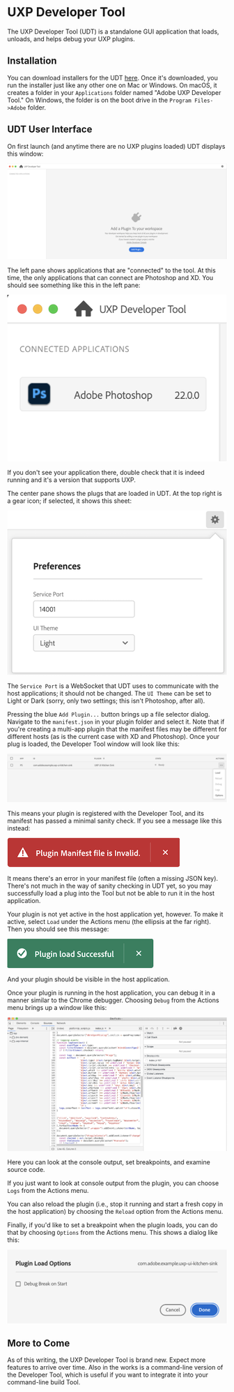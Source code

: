 # UXP Developer Tool

The UXP Developer Tool (UDT) is a standalone GUI application that loads, unloads, and helps debug your UXP plugins.

## Installation
You can download installers for the UDT [here](/tbd.md). Once it's downloaded, you run the installer just like any other one on Mac or Windows. On macOS, it creates a folder in your `Applications` folder named "Adobe UXP Developer Tool." On Windows, the folder is on the boot drive in the `Program Files->Adobe` folder.

## UDT User Interface
On first launch (and anytime there are no UXP plugins loaded) UDT displays this window:

![UDT main screen](./images/udt-main-screen.png)

The left pane shows applications that are "connected" to the tool. At this time, the only applications that can connect are Photoshop and XD. You should see something like this in the left pane:

![UDT connected applications](./images/udt-connected-applications.png)

If you don't see your application there, double check that it is indeed running and it's a version that supports UXP.

The center pane shows the plugs that are loaded in UDT. At the top right is a gear icon; if selected, it shows this sheet:

![UDT gear icon sheet](./images/udt-gear-icon.png)

The `Service Port` is a WebSocket that UDT uses to communicate with the host applications; it should not be changed. The `UI Theme` can be set to Light or Dark (sorry, only two settings; this isn't Photoshop, after all).

Pressing the blue `Add Plugin...` button brings up a file selector dialog. Navigate to the `manifest.json` in your plugin folder and select it. Note that if you're creating a multi-app plugin that the manifest files may be different for different hosts (as is the current case with XD and Photoshop).
Once your plug is loaded, the Developer Tool window will look like this:

![Plugin status line](./images/udt-actions-menu.png)

This means your plugin is registered with the Developer Tool, and its manifest has passed a minimal sanity check. If you see a message like this instead:

![Plugin manifest invalid](./images/udt-manifest-invalid.png)

It means there's an error in your manifest file (often a missing JSON key). There's not much in the way of sanity checking in UDT yet, so you may successfully load a plug into the Tool but not be able to run it in the host application.

Your plugin is not yet active in the host application yet, however. To make it active, select `Load` under the Actions menu (the ellipsis at the far right). Then you should see this message:

![Plugin load successful](./images/udt-load-successful.png)

And your plugin should be visible in the host application.

Once your plugin is running in the host application, you can debug it in a manner similar to the Chrome debugger. Choosing `Debug` from the Actions menu brings up a window like this:

![UDT debugger](./images/udt-debugger.png)

Here you can look at the console output, set breakpoints, and examine source code.

If you just want to look at console output from the plugin, you can choose `Logs` from the Actions menu.

You can also reload the plugin (i.e., stop it running and start a fresh copy in the host application) by choosing the `Reload` option from the Actions menu.

Finally, if you'd like to set a breakpoint when the plugin loads, you can do that by choosing `Options` from the Actions menu. This shows a dialog like this:

![UTD options](./images/udt-plugin-options.png)

## More to Come
As of this writing, the UXP Developer Tool is brand new. Expect more features to arrive over time. Also in the works is a command-line version of the Developer Tool, which is useful if you want to integrate it into your command-line build Tool.
